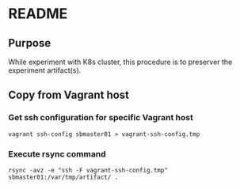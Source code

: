 # README

## Purpose
While experiment with K8s cluster, this procedure is to preserver the experiment artifact(s).

## Copy from Vagrant host

### Get ssh configuration for specific Vagrant host
```
vagrant ssh-config sbmaster01 > vagrant-ssh-config.tmp
```

### Execute rsync command
```
rsync -avz -e "ssh -F vagrant-ssh-config.tmp" sbmaster01:/var/tmp/artifact/ .
```

